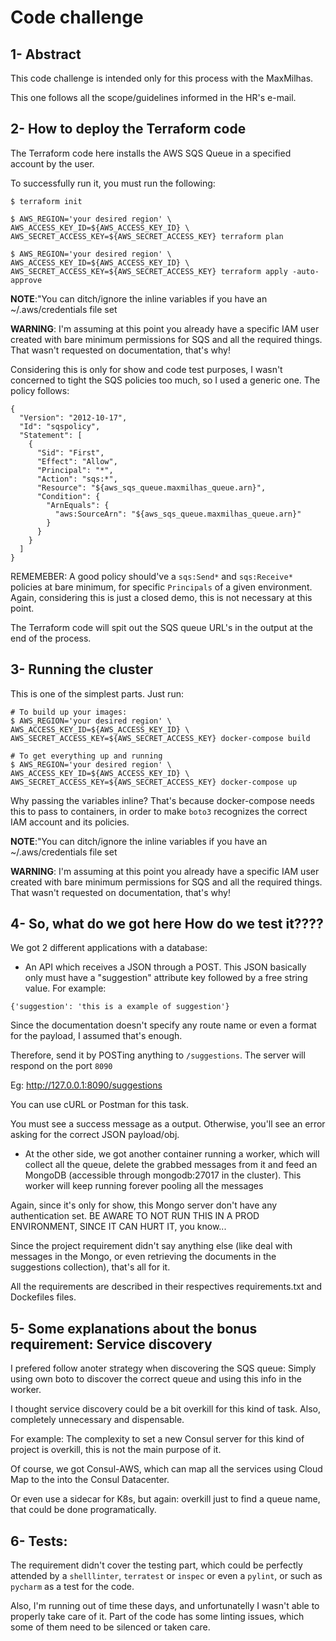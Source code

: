 # Code challenge

## 1- Abstract

This code challenge is intended only for this process with the MaxMilhas.

This one follows all the scope/guidelines informed in the HR's e-mail.

## 2- How to deploy the Terraform code

The Terraform code here installs the AWS SQS Queue in a specified account by the user.

To successfully run it, you must run the following:

```
$ terraform init

$ AWS_REGION='your desired region' \
AWS_ACCESS_KEY_ID=${AWS_ACCESS_KEY_ID} \
AWS_SECRET_ACCESS_KEY=${AWS_SECRET_ACCESS_KEY} terraform plan

$ AWS_REGION='your desired region' \
AWS_ACCESS_KEY_ID=${AWS_ACCESS_KEY_ID} \
AWS_SECRET_ACCESS_KEY=${AWS_SECRET_ACCESS_KEY} terraform apply -auto-approve
```

**NOTE**:"You can ditch/ignore the inline variables if you have an ~/.aws/credentials file set

**WARNING**: I'm assuming at this point you already have a specific IAM user created with bare minimum permissions for SQS and all the required things. That wasn't requested on documentation, that's why!

Considering this is only for show and code test purposes, I wasn't concerned to tight the SQS policies too much, so I used a generic one. The policy follows:

```
{
  "Version": "2012-10-17",
  "Id": "sqspolicy",
  "Statement": [
    {
      "Sid": "First",
      "Effect": "Allow",
      "Principal": "*",
      "Action": "sqs:*",
      "Resource": "${aws_sqs_queue.maxmilhas_queue.arn}",
      "Condition": {
        "ArnEquals": {
          "aws:SourceArn": "${aws_sqs_queue.maxmilhas_queue.arn}"
        }
      }
    }
  ]
}
```

REMEMEBER: A good policy should've a `sqs:Send*` and `sqs:Receive*` policies at bare minimum, for specific `Principals` of a given environment. Again, considering this is just a closed demo, this is not necessary at this point.

The Terraform code will spit out the SQS queue URL's in the output at the end of the process.

## 3- Running the cluster

This is one of the simplest parts. Just run:

```
# To build up your images:
$ AWS_REGION='your desired region' \
AWS_ACCESS_KEY_ID=${AWS_ACCESS_KEY_ID} \
AWS_SECRET_ACCESS_KEY=${AWS_SECRET_ACCESS_KEY} docker-compose build

# To get everything up and running
$ AWS_REGION='your desired region' \
AWS_ACCESS_KEY_ID=${AWS_ACCESS_KEY_ID} \
AWS_SECRET_ACCESS_KEY=${AWS_SECRET_ACCESS_KEY} docker-compose up
```

Why passing the variables inline? That's because docker-compose needs this to pass to containers, in order to make `boto3` recognizes the correct IAM account and its policies.

**NOTE**:"You can ditch/ignore the inline variables if you have an ~/.aws/credentials file set

**WARNING**: I'm assuming at this point you already have a specific IAM user created with bare minimum permissions for SQS and all the required things. That wasn't requested on documentation, that's why!

## 4- So, what do we got here How do we test it????

We got 2 different applications with a database:

* An API which receives a JSON through a POST. This JSON basically only must have a "suggestion" attribute key followed by a free string value. For example:

```
{'suggestion': 'this is a example of suggestion'}
```

Since the documentation doesn't specify any route name or even a format for the payload, I assumed that's enough.

Therefore, send it by POSTing anything to `/suggestions`. The server will respond on the port `8090`

Eg: http://127.0.0.1:8090/suggestions

You can use cURL or Postman for this task.

You must see a success message as a output. Otherwise, you'll see an error asking for the correct JSON payload/obj.

* At the other side, we got another container running a worker, which will collect all the queue, delete the grabbed messages from it and feed an MongoDB (accessible through mongodb:27017 in the cluster). This worker will keep running forever pooling all the messages

Again, since it's only for show, this Mongo server don't have any authentication set. BE AWARE TO NOT RUN THIS IN A PROD ENVIRONMENT, SINCE IT CAN HURT IT, you know...

Since the project requirement didn't say anything else (like deal with messages in the Mongo, or even retrieving the documents in the suggestions collection), that's all for it.

All the requirements are described in their respectives requirements.txt and Dockefiles files.

## 5- Some explanations about the bonus requirement: Service discovery

I prefered follow anoter strategy when discovering the SQS queue: Simply using own boto to discover the correct queue and using this info in the worker.

I thought service discovery could be a bit overkill for this kind of task. Also, completely unnecessary and dispensable.

For example: The complexity to set a new Consul server for this kind of project is overkill, this is not the main purpose of it.

Of course, we got Consul-AWS, which can map all the services using Cloud Map to the into the Consul Datacenter. 

Or even use a sidecar for K8s, but again: overkill just to find a queue name, that could be done programatically.

## 6- Tests:

The requirement didn't cover the testing part, which could be perfectly attended by a `shelllinter`, `terratest` or `inspec` or even a `pylint`, or such as `pycharm` as a test for the code.

Also, I'm running out of time these days, and unfortunatelly I wasn't able to properly take care of it. Part of the code has some linting issues, which some of them need to be silenced or taken care.

